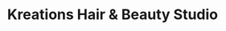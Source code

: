 ---
title: "Kreations Hair & Beauty Studio"
url: /kudasan/kreations-hair-und-beauty-studio/
shop: Friseur
---
